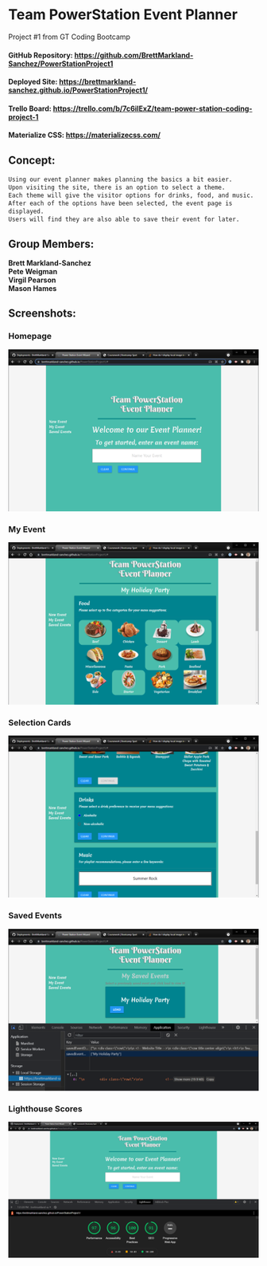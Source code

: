 # Team PowerStation Event Planner
Project #1 from GT Coding Bootcamp

#### GitHub Repository: https://github.com/BrettMarkland-Sanchez/PowerStationProject1
#### Deployed Site: https://brettmarkland-sanchez.github.io/PowerStationProject1/
#### Trello Board: https://trello.com/b/7c6ilExZ/team-power-station-coding-project-1
#### Materialize CSS: https://materializecss.com/
## Concept:
```
Using our event planner makes planning the basics a bit easier.
Upon visiting the site, there is an option to select a theme.
Each theme will give the visitor options for drinks, food, and music.
After each of the options have been selected, the event page is displayed.
Users will find they are also able to save their event for later.
```
## Group Members:
**Brett Markland-Sanchez**<br>
**Pete Weigman**<br>
**Virgil Pearson**<br>
**Mason Hames**<br>

## Screenshots:
### Homepage
![Homepage](./assets/images/Homepage.png)
### My Event
![My_Event](./assets/images/My_Event.png)
### Selection Cards
![Selection_Cards](./assets/images/Selection_Cards.png)
### Saved Events
![Saved_Events](./assets/images/Saved_Events.png)
### Lighthouse Scores
![Lighthouse_Scores](./assets/images/Lighthouse_Scores.png)
